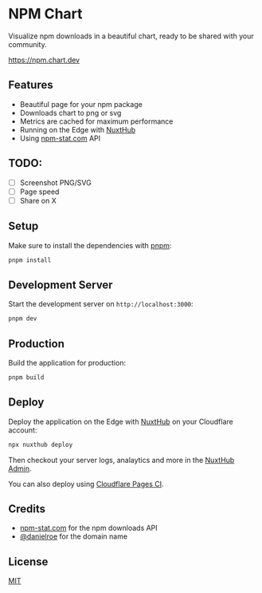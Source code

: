 # NPM Chart

Visualize npm downloads in a beautiful chart, ready to be shared with your community.

https://npm.chart.dev

## Features

- Beautiful page for your npm package
- Downloads chart to png or svg
- Metrics are cached for maximum performance
- Running on the Edge with [NuxtHub](https://hub.nuxt.com)
- Using [npm-stat.com](https://npm-stat.com) API

## TODO:

- [ ] Screenshot PNG/SVG
- [ ] Page speed
- [ ] Share on X

## Setup

Make sure to install the dependencies with [pnpm](https://pnpm.io/installation#using-corepack):

```bash
pnpm install
```

## Development Server

Start the development server on `http://localhost:3000`:

```bash
pnpm dev
```

## Production

Build the application for production:

```bash
pnpm build
```

## Deploy

Deploy the application on the Edge with [NuxtHub](https://hub.nuxt.com) on your Cloudflare account:

```bash
npx nuxthub deploy
```

Then checkout your server logs, analaytics and more in the [NuxtHub Admin](https://admin.hub.nuxt.com).

You can also deploy using [Cloudflare Pages CI](https://hub.nuxt.com/docs/getting-started/deploy#cloudflare-pages-ci).


## Credits

- [npm-stat.com](https://npm-stat.com) for the npm downloads API
- [@danielroe](https://github.com/danielroe) for the domain name

## License

[MIT](./LICENSE)